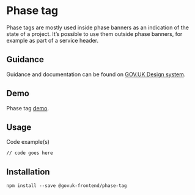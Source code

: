 # Phase tag

Phase tags are mostly used inside phase banners as an indication of the state of a project. It’s possible to use them outside phase banners, for example as part of a service header.

## Guidance

Guidance and documentation can be found on [GOV.UK Design system](linkgoeshere).

## Demo

Phase tag [demo](linkgoeshere).

## Usage

Code example(s)

```
// code goes here
```



## Installation

```
npm install --save @govuk-frontend/phase-tag
```

